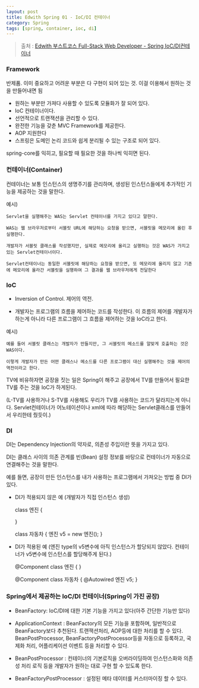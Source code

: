 ```yaml
---
layout: post
title: Edwith Spring 01 - IoC/DI 컨테이너
category: Spring
tags: [spring, container, ioc, di]
---
```


> 출처 : [Edwith 부스트코스 Full-Stack Web Developer - Spring IoC/DI컨테이너](https://www.edwith.org/boostcourse-web/lecture/20656/)

### Framework 
반제품. 이미 중요하고 어려운 부분은 다 구현이 되어 있는 것. 
이걸 이용해서 원하는 것을 만들어내면 됨 

- 원하는 부분만 가져다 사용할 수 있도록 모듈화가 잘 되어 있다.
- IoC 컨테이너이다.
- 선언적으로 트랜잭션을 관리할 수 있다.
- 완전한 기능을 갖춘 MVC Framework를 제공한다.
- AOP 지원한다
- 스프링은 도메인 논리 코드와 쉽게 분리될 수 있는 구조로 되어 있다.

spring-core를 익히고, 필요할 때 필요한 것을 하나씩 익히면 된다. 


### 컨테이너(Container)
컨테이너는 보통 인스턴스의 생명주기를 관리하며, 생성된 인스턴스들에게 추가적인 기능을 제공하는 것을 말한다.

예시)

	Servlet을 실행해주는 WAS는 Servlet 컨테이너를 가지고 있다고 말한다.
		
	WAS는 웹 브라우저로부터 서블릿 URL에 해당하는 요청을 받으면, 서블릿을 메모리에 올린 후 실행한다.
			
	개발자가 서블릿 클래스를 작성했지만, 실제로 메모리에 올리고 실행하는 것은 WAS가 가지고 있는 Servlet컨테이너이다.

	Servlet컨테이너는 동일한 서블릿에 해당하는 요청을 받으면, 또 메모리에 올리지 않고 기존에 메모리에 올라간 서블릿을 실행하여 그 결과를 웹 브라우저에게 전달한다


### IoC 
- Inversion of Control. 제어의 역전.

- 개발자는 프로그램의 흐름을 제어하는 코드를 작성한다. 이 흐름의 제어를 개발자가 하는게 아니라 다른 프로그램이 그 흐름을 제어하는 것을 IoC라고 한다. 

예시)

	예를 들어 서블릿 클래스는 개발자가 만들지만, 그 서블릿의 메소드를 알맞게 호출하는 것은 WAS이다.
		
	이렇게 개발자가 만든 어떤 클래스나 메소드를 다른 프로그램이 대신 실행해주는 것을 제어의 역전이라고 한다.


TV에 비유하자면 공장을 짓는 일은 Spring이 해주고 공장에서 TV를 만들어서 필요한 TV를 주는 것을 IoC가 하게된다. 

(L-TV를 사용하거나 S-TV를 사용해도 우리가 TV를 사용하는 코드가 달라지는게 아니다. Servlet컨테이너가 어노테이션이나 xml에 따라 해당하는 Servlet클래스를 만들어서 우리한테 줬듯이.)


### DI
DI는 Dependency Injection의 약자로, 의존성 주입이란 뜻을 가지고 있다.

DI는 클래스 사이의 의존 관계를 빈(Bean) 설정 정보를 바탕으로 컨테이너가 자동으로 연결해주는 것을 말한다.

예를 들면, 공장이 만든 인스턴스를 내가 사용하는 프로그램에서 가져오는 방법 중 DI가 있다. 

- DI가 적용되지 않은 예 (개발자가 직접 인스턴스 생성)

	class 엔진 {
	
	}
	
	class 자동차 {
		엔진 v5 = new 엔진();
	}	

- DI가 적용된 예 (엔진 type의 v5변수에 아직 인스턴스가 할당되지 않았다. 컨테이너가 v5변수에 인스턴스를 할당해주게 된다.)

	@Component
	class 엔진 {
	}
	
	@Component
	class 자동차 {
    	 @Autowired
     	엔진 v5;
	}


### Spring에서 제공하는 IoC/DI 컨테이너(Spring이 가진 공장)

- BeanFactory: IoC/DI에 대한 기본 기능을 가지고 있다(아주 간단한 기능만 있다)

- ApplicationContext : BeanFactory의 모든 기능을 포함하며, 일반적으로 BeanFactory보다 추천된다. 트랜잭션처리, AOP등에 대한 처리를 할 수 있다. </br>BeanPostProcessor, BeanFactoryPostProcessor등을 자동으로 등록하고, 국제화 처리, 어플리케이션 이벤트 등을 처리할 수 있다.

- BeanPostProcessor : 컨테이너의 기본로직을 오버라이딩하여 인스턴스화와 의존성 처리 로직 등을 개발자가 원하는 대로 구현 할 수 있도록 한다.
- BeanFactoryPostProcessor : 설정된 메타 데이터를 커스터마이징 할 수 있다.